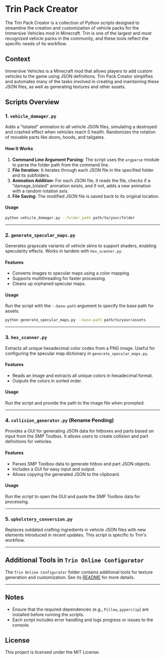 # Trin Pack Creator

The Trin Pack Creator is a collection of Python scripts designed to streamline the creation and customization of vehicle packs for the Immersive Vehicles mod in Minecraft. Trin is one of the largest and most recognized vehicle packs in the community, and these tools reflect the specific needs of its workflow.

## Context
Immersive Vehicles is a Minecraft mod that allows players to add custom vehicles to the game using JSON definitions. Trin Pack Creator simplifies and automates many of the tasks involved in creating and maintaining these JSON files, as well as generating textures and other assets.

## Scripts Overview

### 1. `vehicle_damager.py`
Adds a "totaled" animation to all vehicle JSON files, simulating a destroyed and crashed effect when vehicles reach 0 health. Randomizes the rotation of movable parts like doors, hoods, and tailgates.

#### How It Works
1. **Command Line Argument Parsing**: The script uses the `argparse` module to parse the folder path from the command line.
2. **File Iteration**: It iterates through each JSON file in the specified folder and its subfolders.
3. **Animation Addition**: For each JSON file, it reads the file, checks if a "damage_totaled" animation exists, and if not, adds a new animation with a random rotation axis.
4. **File Saving**: The modified JSON file is saved back to its original location.

#### Usage
```sh
python vehicle_damager.py --folder_path path/to/your/folder
```

---

### 2. `generate_specular_maps.py`
Generates grayscale variants of vehicle skins to support shaders, enabling specularity effects. Works in tandem with `hex_scanner.py`.

#### Features
- Converts images to specular maps using a color mapping.
- Supports multithreading for faster processing.
- Cleans up orphaned specular maps.

#### Usage
Run the script with the `--base-path` argument to specify the base path for assets.

```sh
python generate_specular_maps.py --base-path path/to/your/assets
```

---

### 3. `hex_scanner.py`
Extracts all unique hexadecimal color codes from a PNG image. Useful for configuring the specular map dictionary in `generate_specular_maps.py`.

#### Features
- Reads an image and extracts all unique colors in hexadecimal format.
- Outputs the colors in sorted order.

#### Usage
Run the script and provide the path to the image file when prompted.

---

### 4. `collision_generator.py` (Rename Pending)
Provides a GUI for generating JSON data for hitboxes and parts based on input from the SMP Toolbox. It allows users to create collision and part definitions for vehicles.

#### Features
- Parses SMP Toolbox data to generate hitbox and part JSON objects.
- Includes a GUI for easy input and output.
- Allows copying the generated JSON to the clipboard.

#### Usage
Run the script to open the GUI and paste the SMP Toolbox data for processing.

---

### 5. `upholstery_conversion.py`
Replaces outdated crafting ingredients in vehicle JSON files with new elements introduced in recent updates. This script is specific to Trin's workflow.

---

## Additional Tools in `Trin Online Configurator`
The `Trin Online Configurator` folder contains additional tools for texture generation and customization. See its [README](./Trin%20Online%20Configurator/README.md) for more details.

---

## Notes
- Ensure that the required dependencies (e.g., `Pillow`, `pyperclip`) are installed before running the scripts.
- Each script includes error handling and logs progress or issues to the console.

## License
This project is licensed under the MIT License.